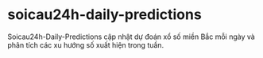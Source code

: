 # soicau24h-daily-predictions
Soicau24h-Daily-Predictions cập nhật dự đoán xổ số miền Bắc mỗi ngày và phân tích các xu hướng số xuất hiện trong tuần.
